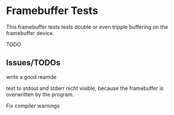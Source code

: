 # Framebuffer Tests

This framebuffer tests tests double or even tripple buffering on the
framebuffer device.

TODO

## Issues/TODOs

write a good reamde

text to stdout and stderr nicht visible, because the framebuffer is overwritten by the program.

Fix compiler warnings
